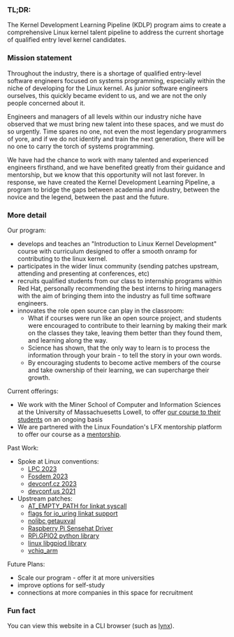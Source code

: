 ### TL;DR:

The Kernel Development Learning Pipeline (KDLP) program aims to create a comprehensive Linux kernel talent pipeline to address the current shortage of qualified entry level kernel candidates. 

### Mission statement

Throughout the industry, there is a shortage of qualified entry-level software engineers focused on systems programming, especially within the niche of developing for the Linux kernel.
As junior software engineers ourselves, this quickly became evident to us, and we are not the only people concerned about it.

Engineers and managers of all levels within our industry niche have observed that we must bring new talent into these spaces, and we must do so urgently.
Time spares no one, not even the most legendary programmers of yore, and if we do not identify and train the next generation, there will be no one to carry the torch of systems programming.

We have had the chance to work with many talented and experienced engineers firsthand, and we have benefited greatly from their guidance and mentorship, but we know that this opportunity will not last forever.
In response, we have created the Kernel Development Learning Pipeline, a program to bridge the gaps between academia and industry, between the novice and the legend, between the past and the future.

### More detail

Our program:

 - develops and teaches an "Introduction to Linux Kernel Development" course with curriculum designed to offer a smooth onramp for contributing to the linux kernel.
 - participates in the wider linux community (sending patches upstream, attending and presenting at conferences, etc)
 - recruits qualified students from our class to internship programs within Red Hat, personally recommending the best interns to hiring managers with the aim of bringing them into the industry as full time software engineers.
 - innovates the role open source can play in the classroom:
   - What if courses were run like an open source project, and students were encouraged to contribute to their learning by making their mark on the classes they take, leaving them better than they found them, and learning along the way.
   - Science has shown, that the only way to learn is to process the information through your brain - to tell the story in your own words.
   - By encouraging students to become active members of the course and take ownership of their learning, we can supercharge their growth.

Current offerings:

 - We work with the Miner School of Computer and Information Sciences at the University of Massachuesetts Lowell, to offer [our course to their students](https://www.uml.edu/catalog/courses/COMP/3085) on an ongoing basis
 - We are partnered with the Linux Foundation's LFX mentorship platform to offer our course as a [mentorship](https://mentorship.lfx.linuxfoundation.org/project/958fe36a-d763-4422-81af-c5ecf2465957).

Past Work:

 - Spoke at Linux conventions:
   - [LPC 2023](https://lpc.events/event/17/contributions/1554/)
   - [Fosdem 2023](https://archive.fosdem.org/2023/schedule/event/kdlp_kernel_devel_learning_pipeline/)
   - [devconf.cz 2023](https://youtu.be/hbvr9AsHikk)
   - [devconf.us 2021](https://devconfus2021.sched.com/event/lkgk/fedora-linux-for-the-raspberry-pi-platform)
 - Upstream patches:
   - [AT_EMPTY_PATH for linkat syscall](https://lore.kernel.org/all/20231110170615.2168372-1-cmirabil@redhat.com/)
   - [flags for io_uring linkat support](https://lore.kernel.org/all/20231120105545.1209530-1-cmirabil@redhat.com/)
   - [nolibc getauxval](https://lore.kernel.org/all/20240116181147.2230944-1-cmirabil@redhat.com/)
   - [Raspberry Pi Sensehat Driver](https://lore.kernel.org/lkml/20220823174158.45579-1-cmirabil@redhat.com/)
   - [RPi.GPIO2 python library](https://pypi.org/project/RPi.GPIO2/)
   - [linux libgpiod library](https://lore.kernel.org/linux-gpio/20191203192305.31722-1-jsavitz@redhat.com/)
   - [vchiq_arm](https://lore.kernel.org/all/20211014223230.451659-1-mguma@redhat.com/)

Future Plans:

 - Scale our program - offer it at more universities
 - improve options for self-study
 - connections at more companies in this space for recruitment

### Fun fact

You can view this website in a CLI browser (such as [lynx](https://lynx.invisible-island.net/lynx2.8.9/index.html)).
